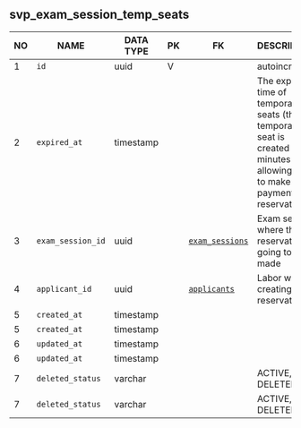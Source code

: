 svp_exam_session_temp_seats
----------------------------


NO | NAME | DATA TYPE | PK | FK | DESCRIPTION            
---|------|-----------|----|----|-------------
1|`id` | uuid | V |  | autoincrement
2|`expired_at` | timestamp |  |  | The expiration time of temporarily seats (the temporarilly seat is created for 20 minutes allowing user to make a payment for a reservation)
3|`exam_session_id` | uuid |  | [`exam_sessions`](exam_sessions.md) | Exam session where the reservation is going to be made
4|`applicant_id` | uuid |  | [`applicants`](applicants.md) | Labor who is creating a reservation.
5|`created_at` | timestamp |  |  | 
5|`created_at` | timestamp |  |  | 
6|`updated_at` | timestamp |  |  | 
6|`updated_at` | timestamp |  |  | 
7|`deleted_status` | varchar |  |  | ACTIVE, DELETED
7|`deleted_status` | varchar |  |  | ACTIVE, DELETED
